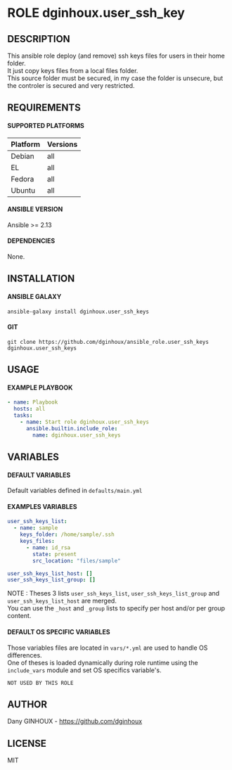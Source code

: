 # ROLE dginhoux.user_ssh_key



## DESCRIPTION

This ansible role deploy (and remove) ssh keys files for users in their home folder.<br />
It just copy keys files from a local files folder. <br />
This source folder must be secured, in my case the folder is unsecure, but the controler is secured and very restricted.


## REQUIREMENTS

#### SUPPORTED PLATFORMS

| Platform | Versions |
|----------|----------|
| Debian | all |
| EL | all |
| Fedora | all |
| Ubuntu | all |

#### ANSIBLE VERSION

Ansible >= 2.13

#### DEPENDENCIES

None.



## INSTALLATION

#### ANSIBLE GALAXY

```shell
ansible-galaxy install dginhoux.user_ssh_keys
```
#### GIT

```shell
git clone https://github.com/dginhoux/ansible_role.user_ssh_keys dginhoux.user_ssh_keys
```


## USAGE

#### EXAMPLE PLAYBOOK

```yaml
- name: Playbook
  hosts: all
  tasks:
    - name: Start role dginhoux.user_ssh_keys
      ansible.builtin.include_role:
        name: dginhoux.user_ssh_keys
```



## VARIABLES

#### DEFAULT VARIABLES

Default variables defined in `defaults/main.yml`


#### EXAMPLES VARIABLES

```yaml
user_ssh_keys_list:
  - name: sample
    keys_folder: /home/sample/.ssh
    keys_files:
      - name: id_rsa
        state: present
        src_location: "files/sample"

user_ssh_keys_list_host: []
user_ssh_keys_list_group: []
```

NOTE : Theses 3 lists `user_ssh_keys_list`, `user_ssh_keys_list_group` and `user_ssh_keys_list_host` are merged. <br />
You can use the `_host` and `_group` lists to specify per host and/or per group content.


#### DEFAULT OS SPECIFIC VARIABLES

Those variables files are located in `vars/*.yml` are used to handle OS differences.<br />
One of theses is loaded dynamically during role runtime using the `include_vars` module and set OS specifics variable's.

`NOT USED BY THIS ROLE`

## AUTHOR

Dany GINHOUX - https://github.com/dginhoux



## LICENSE

MIT
